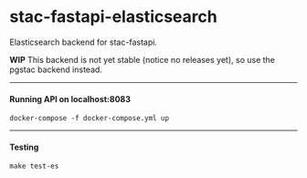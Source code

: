 # stac-fastapi-elasticsearch

Elasticsearch backend for stac-fastapi. 

**WIP** This backend is not yet stable (notice no releases yet), so use the pgstac backend instead.

------
#### Running API on localhost:8083

```docker-compose -f docker-compose.yml up```

------
#### Testing

```make test-es```
